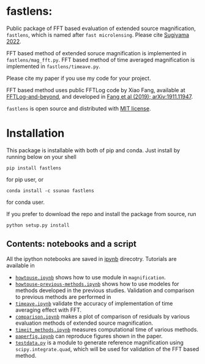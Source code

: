 # fastlens:
Public package of FFT based evaluation of extended source magnification, `fastlens`, which is named after `fast microlensing`.
Please cite [Sugiyama 2022](https://arxiv.org/abs/2203.06637).

FFT based method of extended soruce magnification is implemented in `fastlens/mag_fft.py`. 
FFT based method of time averaged magnification is implemented in `fastlens/timeave.py`.

Please cite my paper if you use my code for your project. 

FFT based method uses public FFTLog code by Xiao Fang, available at [FFTLog-and-beyond](https://github.com/xfangcosmo/FFTLog-and-beyond), and developed in [Fang et al (2019); arXiv:1911.11947](https://arxiv.org/abs/1911.11947).

`fastlens` is open source and distributed with [MIT license](https://opensource.org/licenses/mit).

# Installation
This package is installable with both of pip and conda. Just install by running below on your shell 
```
pip install fastlens
```
for pip user, or
```
conda install -c ssunao fastlens
```
for conda user.

If you prefer to download the repo and install the package from source, run
```
python setup.py install
```

## Contents: notebooks and a script
All the ipython notebooks are saved in [ipynb](ipynb) direcotry. Tutorials are available in
- [`howtouse.ipynb`](ipynb/howtouse.ipynb) shows how to use module in `magnification`.
- [`howtouse-previous-methods.ipynb`](ipynb/howtouse-previous-methods.ipynb) shows how to use modeles for methods developed in the previous studies.
Validation and comparison to previous methods are performed in
- [`timeave.ipynb`](ipynb/timeave.ipynb) validate the accuracy of implementation of time averaging effect with FFT.
- [`comparison.ipynb`](ipynb/comparison.ipynb) makes a plot of comparison of residuals by various evaluation methods of extended source magnification.
- [`timeit_methods.ipynb`](ipynb/timeit_methos.ipynb) measures computational time of various methods.
- [`paperfig.ipynb`](ipynb/paperfig.ipynb) can reproduce figures shown in the paper.
- [`testdata.py`](ipynb/testdata.py) is a module to generate reference magnification using `scipy.integrate.quad`, which will be used for validation of the FFT based method.

